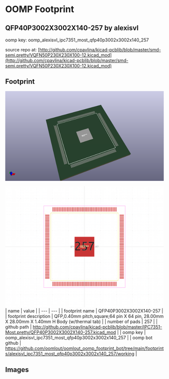 # OOMP Footprint  
## QFP40P3002X3002X140-257  by alexisvl  
  
oomp key: oomp_alexisvl_ipc7351_most_qfp40p3002x3002x140_257  
  
source repo at: [http://github.com/cpavlina/kicad-pcblib/blob/master/smd-semi.pretty/VQFN50P230X230X100-12.kicad_mod](http://github.com/cpavlina/kicad-pcblib/blob/master/smd-semi.pretty/VQFN50P230X230X100-12.kicad_mod)  
## Footprint  
  
[![working_kicad_pcb_3d.png](working_kicad_pcb_3d_600.png)](working_kicad_pcb_3d.png)  
  
[![working.png](working_600.png)](working.png)  
| name | value | 
| --- | --- | 
| footprint name | QFP40P3002X3002X140-257 | 
| footprint description | QFP,0.40mm pitch,square;64 pin X 64 pin, 28.00mm X 28.00mm X 1.40mm H Body (w/thermal tab) | 
| number of pads | 257 | 
| github path | http://github.com/cpavlina/kicad-pcblib/blob/master/IPC7351-Most.pretty/QFP40P3002X3002X140-257.kicad_mod | 
| oomp key | oomp_alexisvl_ipc7351_most_qfp40p3002x3002x140_257 | 
| oomp bot github | https://github.com/oomlout/oomlout_oomp_footprint_bot/tree/main/footprints/alexisvl_ipc7351_most_qfp40p3002x3002x140_257/working | 
## Images  
